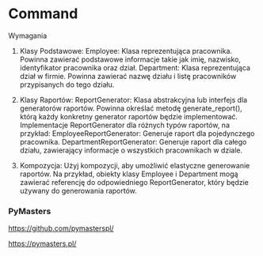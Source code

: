 # Command 

Wymagania

1. Klasy Podstawowe:
Employee: Klasa reprezentująca pracownika. Powinna zawierać podstawowe informacje takie jak imię,
nazwisko, identyfikator pracownika oraz dział.
Department: Klasa reprezentująca dział w firmie. Powinna zawierać nazwę działu i listę pracowników
przypisanych do tego działu.

2. Klasy Raportów:
ReportGenerator: Klasa abstrakcyjna lub interfejs dla generatorów raportów. Powinna określać metodę
generate_report(), którą każdy konkretny generator raportów będzie implementować.
Implementacje ReportGenerator dla różnych typów raportów, na przykład:
EmployeeReportGenerator: Generuje raport dla pojedynczego pracownika.
DepartmentReportGenerator: Generuje raport dla całego działu, zawierający informacje o
wszystkich pracownikach w dziale.

3. Kompozycja:
Użyj kompozycji, aby umożliwić elastyczne generowanie raportów. Na przykład, obiekty klasy Employee i
Department mogą zawierać referencję do odpowiedniego ReportGenerator, który będzie używany do
generowania raportów.


### PyMasters
https://github.com/pymasterspl/

https://pymasters.pl/